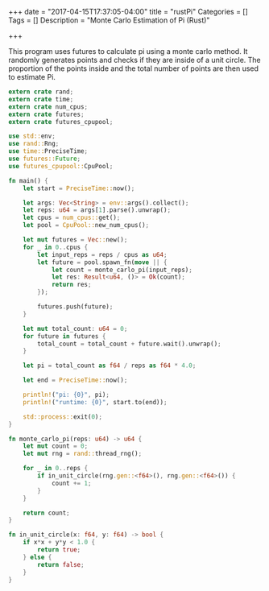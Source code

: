 +++
date = "2017-04-15T17:37:05-04:00"
title = "rustPi"
Categories = []
Tags = []
Description = "Monte Carlo Estimation of Pi (Rust)"

+++

<link href="../../css/prism.css" rel="stylesheet"/>
<script src="../../scripts/prism.js"></script>

This program uses futures to calculate pi using a monte carlo method. It randomly generates points and checks if they are inside of a unit circle. The proportion of the points inside and the total number of points are then used to estimate Pi.


~~~rust
extern crate rand;
extern crate time;
extern crate num_cpus;
extern crate futures;
extern crate futures_cpupool;

use std::env;
use rand::Rng;
use time::PreciseTime;
use futures::Future;
use futures_cpupool::CpuPool;

fn main() {
    let start = PreciseTime::now();

    let args: Vec<String> = env::args().collect();
    let reps: u64 = args[1].parse().unwrap();
    let cpus = num_cpus::get();
    let pool = CpuPool::new_num_cpus();

    let mut futures = Vec::new();
    for _ in 0..cpus {
        let input_reps = reps / cpus as u64;
        let future = pool.spawn_fn(move || {
            let count = monte_carlo_pi(input_reps);
            let res: Result<u64, ()> = Ok(count);
            return res;
        });

        futures.push(future);
    }

    let mut total_count: u64 = 0;
    for future in futures {
        total_count = total_count + future.wait().unwrap();
    }

    let pi = total_count as f64 / reps as f64 * 4.0;

    let end = PreciseTime::now();

    println!("pi: {0}", pi);
    println!("runtime: {0}", start.to(end));

    std::process::exit(0);
}

fn monte_carlo_pi(reps: u64) -> u64 {
    let mut count = 0;
    let mut rng = rand::thread_rng();

    for _ in 0..reps {
        if in_unit_circle(rng.gen::<f64>(), rng.gen::<f64>()) {
            count += 1;
        }
    }

    return count;
}

fn in_unit_circle(x: f64, y: f64) -> bool {
    if x*x + y*y < 1.0 {
        return true;
    } else {
        return false;
    }
}
